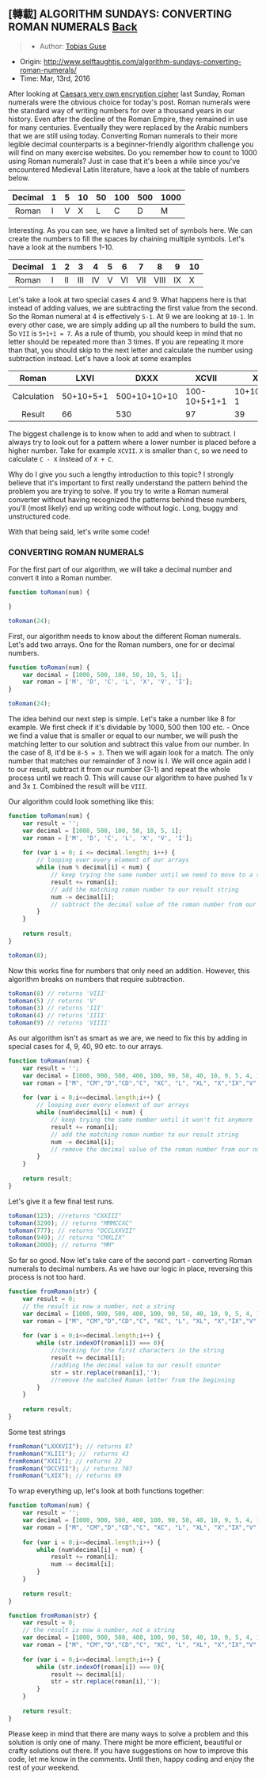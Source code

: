 ## [轉載] ALGORITHM SUNDAYS: CONVERTING ROMAN NUMERALS [Back](./../post.md)

> - Author: [Tobias Guse](https://github.com/tbgse)
- Origin: http://www.selftaughtjs.com/algorithm-sundays-converting-roman-numerals/
- Time: Mar, 13rd, 2016

After looking at [Caesars very own encryption cipher](http://www.selftaughtjs.com/algorithm-sundays-converting-roman-numerals/) last Sunday, Roman numerals were the obvious choice for today's post. Roman numerals were the standard way of writing numbers for over a thousand years in our history. Even after the decline of the Roman Empire, they remained in use for many centuries. Eventually they were replaced by the Arabic numbers that we are still using today. Converting Roman numerals to their more legible decimal counterparts is a beginner-friendly algorithm challenge you will find on many exercise websites. Do you remember how to count to 1000 using Roman numerals? Just in case that it's been a while since you've encountered Medieval Latin literature, have a look at the table of numbers below.

Decimal|1|5|10|50|100|500|1000
:-----:|-|-|--|--|---|---|----
Roman|I|V|X|L|C|D|M

Interesting. As you can see, we have a limited set of symbols here. We can create the numbers to fill the spaces by chaining multiple symbols. Let's have a look at the numbers 1-10.

Decimal|1|2|3|4|5|6|7|8|9|10
:-----:|-|-|-|-|-|-|-|-|-|--
Roman|I|II|III|IV|V|VI|VII|VIII|IX|X

Let's take a look at two special cases 4 and 9. What happens here is that instead of adding values, we are subtracting the first value from the second. So the Roman numeral at 4 is effectively `5-1`. At 9 we are looking at `10-1`. In every other case, we are simply adding up all the numbers to build the sum. So `VII` is `5+1+1 = 7`. As a rule of thumb, you should keep in mind that no letter should be repeated more than 3 times. If you are repeating it more than that, you should skip to the next letter and calculate the number using subtraction instead. Let's have a look at some examples

Roman|LXVI|DXXX|XCVII|XXXIX|XIX
:---:|----|----|-----|-----|---
Calculation|50+10+5+1|500+10+10+10|100-10+5+1+1|10+10+10+10-1|10+10-1
Result|66|530|97|39|19

The biggest challenge is to know when to add and when to subtract. I always try to look out for a pattern where a lower number is placed before a higher number. Take for example `XCVII`. `X` is smaller than `C`, so we need to calculate `C - X` instead of `X + C`.

Why do I give you such a lengthy introduction to this topic? I strongly believe that it's important to first really understand the pattern behind the problem you are trying to solve. If you try to write a Roman numeral converter without having recognized the patterns behind these numbers, you'll (most likely) end up writing code without logic. Long, buggy and unstructured code.

With that being said, let's write some code!

### CONVERTING ROMAN NUMERALS

For the first part of our algorithm, we will take a decimal number and convert it into a Roman number.

```js
function toRoman(num) { 

}

toRoman(24);
```

First, our algorithm needs to know about the different Roman numerals. Let's add two arrays. One for the Roman numbers, one for or decimal numbers.

```js
function toRoman(num) {  
    var decimal = [1000, 500, 100, 50, 10, 5, 1];
    var roman = ['M', 'D', 'C', 'L', 'X', 'V', 'I'];
}

toRoman(24);  
```

The idea behind our next step is simple. Let's take a number like 8 for example. We first check if it's dividable by 1000, 500 then 100 etc. - Once we find a value that is smaller or equal to our number, we will push the matching letter to our solution and subtract this value from our number. In the case of 8, it'd be `8-5 = 3`. Then we will again look for a match. The only number that matches our remainder of 3 now is I. We will once again add I to our result, subtract it from our number (3-1) and repeat the whole process until we reach 0. This will cause our algorithm to have pushed 1x `V` and 3x `I`. Combined the result will be `VIII`.

Our algorithm could look something like this:

```js
function toRoman(num) {  
    var result = '';
    var decimal = [1000, 500, 100, 50, 10, 5, 1];
    var roman = ['M', 'D', 'C', 'L', 'X', 'V', 'I'];
    
    for (var i = 0; i <= decimal.length; i++) {
        // looping over every element of our arrays
        while (num % decimal[i] < num) {   
            // keep trying the same number until we need to move to a smaller one     
            result += roman[i];
            // add the matching roman number to our result string
            num -= decimal[i];
            // subtract the decimal value of the roman number from our number
        }
    }
    
    return result;
}

toRoman(8); 
```

Now this works fine for numbers that only need an addition. However, this algorithm breaks on numbers that require subtraction.

```js
toRoman(8) // returns 'VIII'  
toRoman(5) // returns 'V'  
toRoman(3) // returns 'III'  
toRoman(4) // returns 'IIII'  
toRoman(9) // returns 'VIIII'
```

As our algorithm isn't as smart as we are, we need to fix this by adding in special cases for 4, 9, 40, 90 etc. to our arrays.

```js
function toRoman(num) {  
    var result = '';
    var decimal = [1000, 900, 500, 400, 100, 90, 50, 40, 10, 9, 5, 4, 1];
    var roman = ["M", "CM","D","CD","C", "XC", "L", "XL", "X","IX","V","IV","I"];
    
    for (var i = 0;i<=decimal.length;i++) {
        // looping over every element of our arrays
        while (num%decimal[i] < num) {   
            // keep trying the same number until it won't fit anymore      
            result += roman[i];
            // add the matching roman number to our result string
            num -= decimal[i];
            // remove the decimal value of the roman number from our number
        }
    }
    
    return result;
}
```

Let's give it a few final test runs.

```js
toRoman(123); //returns "CXXIII"  
toRoman(3290); // returns "MMMCCXC"  
toRoman(777); // returns "DCCLXXVII"  
toRoman(949); // returns "CMXLIX"  
toRoman(2000); // returns "MM"  
```

So far so good. Now let's take care of the second part - converting Roman numerals to decimal numbers. As we have our logic in place, reversing this process is not too hard.

```js
function fromRoman(str) {  
    var result = 0;
    // the result is now a number, not a string
    var decimal = [1000, 900, 500, 400, 100, 90, 50, 40, 10, 9, 5, 4, 1];
    var roman = ["M", "CM","D","CD","C", "XC", "L", "XL", "X","IX","V","IV","I"];
    
    for (var i = 0;i<=decimal.length;i++) {
        while (str.indexOf(roman[i]) === 0){
            //checking for the first characters in the string
            result += decimal[i];
            //adding the decimal value to our result counter
            str = str.replace(roman[i],'');
            //remove the matched Roman letter from the beginning
        }
    }
    
    return result;
}
```

Some test strings

```js
fromRoman("LXXXVII"); // returns 87  
fromRoman("XLIII"); //  returns 43  
fromRoman("XXII"); // returns 22  
fromRoman("DCCVII"); // returns 707  
fromRoman("LXIX"); // returns 69  
```

To wrap everything up, let's look at both functions together:

```js
function toRoman(num) {  
    var result = '';
    var decimal = [1000, 900, 500, 400, 100, 90, 50, 40, 10, 9, 5, 4, 1];
    var roman = ["M", "CM","D","CD","C", "XC", "L", "XL", "X","IX","V","IV","I"];
    
    for (var i = 0;i<=decimal.length;i++) {
        while (num%decimal[i] < num) {     
            result += roman[i];
            num -= decimal[i];
        }
    }
    
    return result;
}

function fromRoman(str) {  
    var result = 0;
    // the result is now a number, not a string
    var decimal = [1000, 900, 500, 400, 100, 90, 50, 40, 10, 9, 5, 4, 1];
    var roman = ["M", "CM","D","CD","C", "XC", "L", "XL", "X","IX","V","IV","I"];
    
    for (var i = 0;i<=decimal.length;i++) {
        while (str.indexOf(roman[i]) === 0){
            result += decimal[i];
            str = str.replace(roman[i],'');
        }
    }
    
    return result;
}
```

Please keep in mind that there are many ways to solve a problem and this solution is only one of many. There might be more efficient, beautiful or crafty solutions out there. If you have suggestions on how to improve this code, let me know in the comments. Until then, happy coding and enjoy the rest of your weekend.
